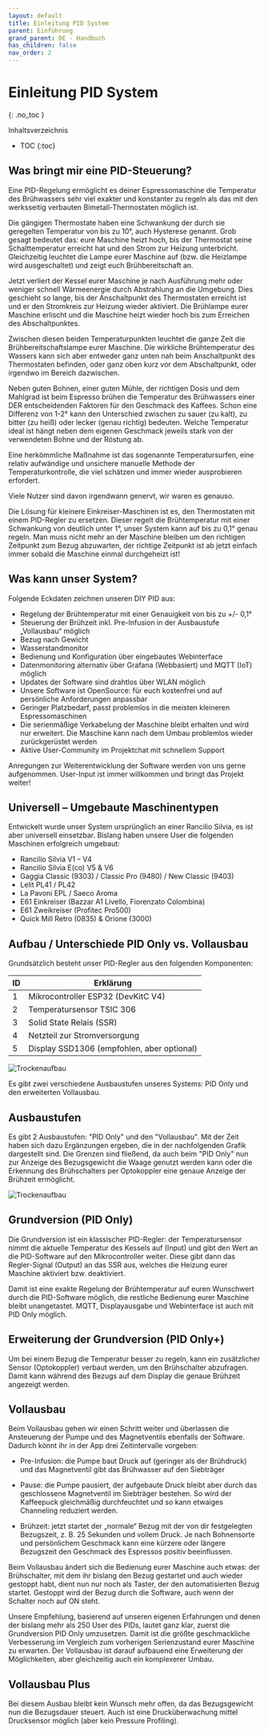 ```yaml
---
layout: default
title: Einleitung PID System
parent: Einführung
grand_parent: DE - Handbuch
has_children: false
nav_order: 2
---
```


# Einleitung PID System
{: .no_toc }

Inhaltsverzeichnis

* TOC
{:toc}


## Was bringt mir eine PID-Steuerung?

Eine PID-Regelung ermöglicht es deiner Espressomaschine die Temperatur des Brühwassers sehr viel exakter und konstanter zu regeln als das mit den werksseitig verbauten Bimetall-Thermostaten möglich ist.

Die gängigen Thermostate haben eine Schwankung der durch sie geregelten Temperatur von bis zu 10°, auch Hysterese genannt. Grob gesagt bedeutet das: eure Maschine heizt hoch, bis der Thermostat seine Schalttemperatur erreicht hat und den Strom zur Heizung unterbricht. Gleichzeitig leuchtet die Lampe eurer Maschine auf (bzw. die Heizlampe wird ausgeschaltet) und zeigt euch Brühbereitschaft an.

Jetzt verliert der Kessel eurer Maschine je nach Ausführung mehr oder weniger schnell Wärmeenergie durch Abstrahlung an die Umgebung. Dies geschieht so lange, bis der Anschaltpunkt des Thermostaten erreicht ist und er den Stromkreis zur Heizung wieder aktiviert. Die Brühlampe eurer Maschine erlischt und die Maschine heizt wieder hoch bis zum Erreichen des Abschaltpunktes.

Zwischen diesen beiden Temperaturpunkten leuchtet die ganze Zeit die Brühbereitschaftslampe eurer Maschine. Die wirkliche Brühtemperatur des Wassers kann sich aber entweder ganz unten nah beim Anschaltpunkt des Thermostaten befinden, oder ganz oben kurz vor dem Abschaltpunkt, oder irgendwo im Bereich dazwischen.

Neben guten Bohnen, einer guten Mühle, der richtigen Dosis und dem Mahlgrad ist beim Espresso brühen die Temperatur des Brühwassers einer DER entscheidenden Faktoren für den Geschmack des Kaffees. Schon eine Differenz von 1-2° kann den Unterschied zwischen zu sauer (zu kalt), zu bitter (zu heiß) oder lecker (genau richtig) bedeuten. Welche Temperatur ideal ist hängt neben dem eigenen Geschmack jeweils stark von der verwendeten Bohne und der Röstung ab.

Eine herkömmliche Maßnahme ist das sogenannte Temperatursurfen, eine relativ aufwändige und unsichere manuelle Methode der Temperaturkontrolle, die viel schätzen und immer wieder ausprobieren erfordert.

Viele Nutzer sind davon irgendwann genervt, wir waren es genauso.

Die Lösung für kleinere Einkreiser-Maschinen ist es, den Thermostaten mit einem PID-Regler zu ersetzen. Dieser regelt die Brühtemperatur mit einer Schwankung von deutlich unter 1°, unser System kann auf bis zu 0,1° genau regeln. Man muss nicht mehr an der Maschine bleiben um den richtigen Zeitpunkt zum Bezug abzuwarten, der richtige Zeitpunkt ist ab jetzt einfach immer sobald die Maschine einmal durchgeheizt ist!


## Was kann unser System?

Folgende Eckdaten zeichnen unseren DIY PID aus:

* Regelung der Brühtemperatur mit einer Genauigkeit von bis zu +/- 0,1°
* Steuerung der Brühzeit inkl. Pre-Infusion in der Ausbaustufe „Vollausbau“ möglich
* Bezug nach Gewicht
* Wasserstandmonitor
* Bedienung und Konfiguration über eingebautes Webinterface
* Datenmonitoring alternativ über Grafana (Webbasiert) und MQTT (IoT) möglich
* Updates der Software sind drahtlos über WLAN möglich
* Unsere Software ist OpenSource: für euch kostenfrei und auf persönliche Anforderungen anpassbar
* Geringer Platzbedarf, passt problemlos in die meisten kleineren Espressomaschinen
* Die serienmäßige Verkabelung der Maschine bleibt erhalten und wird nur erweitert. Die Maschine kann nach dem Umbau problemlos wieder zurückgerüstet werden
* Aktive User-Community im Projektchat mit schnellem Support

Anregungen zur Weiterentwicklung der Software werden von uns gerne aufgenommen. User-Input ist immer willkommen und bringt das Projekt weiter!


## Universell – Umgebaute Maschinentypen

Entwickelt wurde unser System ursprünglich an einer Rancilio Silvia, es ist aber universell einsetzbar. Bislang haben unsere User die folgenden Maschinen erfolgreich umgebaut:

 * Rancilio Silvia V1 – V4
 * Rancilio Silvia E(co) V5 & V6
 * Gaggia Classic (9303) / Classic Pro (9480) / New Classic (9403)
 * Lelit PL41 / PL42
 * La Pavoni EPL / Saeco Aroma
 * E61 Einkreiser (Bazzar A1 Livello, Fiorenzato Colombina)
 * E61 Zweikreiser (Profitec Pro500)
 * Quick Mill Retro (0835) & Orione (3000)


## Aufbau / Unterschiede PID Only vs. Vollausbau

Grundsätzlich besteht unser PID-Regler aus den folgenden Komponenten:

ID | Erklärung
-|-
1 | Mikrocontroller ESP32 (DevKitC V4)
2 | Temperatursensor TSIC 306                 
3 | Solid State Relais (SSR)                       
4 | Netzteil zur Stromversorgung               
5 | Display SSD1306 (empfohlen, aber optional)      

![Trockenaufbau](../../img/intro/einleitung/trockenaufbau.png)

Es gibt zwei verschiedene Ausbaustufen unseres Systems: PID Only und den erweiterten Vollausbau.


## Ausbaustufen
Es gibt 2 Ausbaustufen: "PID Only" und den "Vollausbau".
Mit der Zeit haben sich dazu Ergänzungen ergeben, die in der nachfolgenden Grafik dargestellt sind.
Die Grenzen sind fließend, da auch beim "PID Only" nun zur Anzeige des Bezugsgewicht die Waage genutzt werden kann oder die Erkennung des Brühschalters per Optokoppler eine genaue Anzeige der Brühzeit ermöglicht.

![Trockenaufbau](../../img/intro/einleitung/Ausbaustufen-Clevercoffeepid.jpg)


## Grundversion (PID Only)

Die Grundversion ist ein klassischer PID-Regler: der Temperatursensor nimmt die aktuelle Temperatur des Kessels auf (Input) und gibt den Wert an die PID-Software auf den Mikrocontroller weiter. Diese gibt dann das Regler-Signal (Output) an das SSR aus, welches die Heizung eurer Maschine aktiviert bzw. deaktiviert.

Damit ist eine exakte Regelung der Brühtemperatur auf euren Wunschwert durch die PID-Software möglich, die restliche Bedienung eurer Maschine bleibt unangetastet. MQTT, Displayausgabe und Webinterface ist auch mit PID Only möglich.


## Erweiterung der Grundversion (PID Only+)

Um bei einem Bezug die Temperatur besser zu regeln, kann ein zusätzlicher Sensor (Optokoppler) verbaut werden, um den Brühschalter abzufragen. Damit kann während des Bezugs auf dem Display die genaue Brühzeit angezeigt werden.


## Vollausbau

Beim Vollausbau gehen wir einen Schritt weiter und überlassen die Ansteuerung der Pumpe und des Magnetventils ebenfalls der Software. Dadurch könnt ihr in der App drei Zeitintervalle vorgeben:

* Pre-Infusion: die Pumpe baut Druck auf (geringer als der Brühdruck) und das Magnetventil gibt das Brühwasser auf den Siebträger

* Pause: die Pumpe pausiert, der aufgebaute Druck bleibt aber durch das geschlossene Magnetventil im Siebträger bestehen. So wird der Kaffeepuck gleichmäßig durchfeuchtet und so kann etwaiges Channeling reduziert werden.

* Brühzeit: jetzt startet der „normale“ Bezug mit der von dir festgelegten Bezugszeit, z. B. 25 Sekunden und vollem Druck. Je nach Bohnensorte und persönlichem Geschmack kann eine kürzere oder längere Bezugszeit den Geschmack des Espressos positiv beeinflussen.

Beim Vollausbau ändert sich die Bedienung eurer Maschine auch etwas: der Brühschalter, mit dem ihr bislang den Bezug gestartet und auch wieder gestoppt habt, dient nun nur noch als Taster, der den automatisierten Bezug startet. Gestoppt wird der Bezug durch die Software, auch wenn der Schalter noch auf ON steht.

Unsere Empfehlung, basierend auf unseren eigenen Erfahrungen und denen der bislang mehr als 250 User des PIDs, lautet ganz klar, zuerst die Grundversion PID Only umzusetzen. Damit ist die größte geschmackliche Verbesserung im Vergleich zum vorherigen Serienzustand eurer Maschine zu erwarten. Der Vollausbau ist darauf aufbauend eine Erweiterung der Möglichkeiten, aber gleichzeitig auch ein komplexerer Umbau.


## Vollausbau Plus

Bei diesem Ausbau bleibt kein Wunsch mehr offen, da das Bezugsgewicht nun die Bezugsdauer steuert. 
Auch ist eine Drucküberwachung mittel Drucksensor möglich (aber kein Pressure Profiling).
